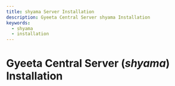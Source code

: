 ```yaml
---
title: shyama Server Installation
description: Gyeeta Central Server shyama Installation
keywords:
  - shyama
  - installation
---
```


# Gyeeta Central Server (*shyama*) Installation

